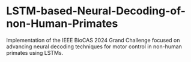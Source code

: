 # LSTM-based-Neural-Decoding-of-non-Human-Primates
Implementation of the IEEE BioCAS 2024 Grand Challenge focused on advancing neural decoding techniques for motor control in non-human primates using LSTMs.

